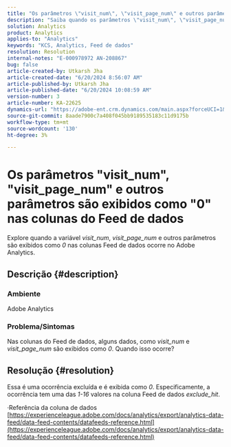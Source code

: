 ```yaml
---
title: "Os parâmetros \"visit_num\", \"visit_page_num\" e outros parâmetros são exibidos como \"0\" nas colunas do Feed de Dados"
description: "Saiba quando os parâmetros \"visit_num\", \"visit_page_num\" e outros parâmetros são exibidos como \"0\" nas colunas do Feed de dados ocorre no Adobe Analytics."
solution: Analytics
product: Analytics
applies-to: "Analytics"
keywords: "KCS, Analytics, Feed de dados"
resolution: Resolution
internal-notes: "E-000978972 AN-208867"
bug: false
article-created-by: Utkarsh Jha
article-created-date: "6/20/2024 8:56:07 AM"
article-published-by: Utkarsh Jha
article-published-date: "6/20/2024 10:08:59 AM"
version-number: 3
article-number: KA-22625
dynamics-url: "https://adobe-ent.crm.dynamics.com/main.aspx?forceUCI=1&pagetype=entityrecord&etn=knowledgearticle&id=04157dea-e22e-ef11-840a-00224809e160"
source-git-commit: 8aade7900c7a408f045bb9189535183c11d9175b
workflow-type: tm+mt
source-wordcount: '130'
ht-degree: 3%

---
```


# Os parâmetros &quot;visit_num&quot;, &quot;visit_page_num&quot; e outros parâmetros são exibidos como &quot;0&quot; nas colunas do Feed de dados


Explore quando a variável *visit_num*, *visit_page_num* e outros parâmetros são exibidos como *0* nas colunas Feed de dados ocorre no Adobe Analytics.

## Descrição {#description}


### Ambiente

Adobe Analytics



### Problema/Sintomas

Nas colunas do Feed de dados, alguns dados, como *visit_num* e *visit_page_num* são exibidos como *0*. Quando isso ocorre?


## Resolução {#resolution}


Essa é uma ocorrência excluída e é exibida como *0*. Especificamente, a ocorrência tem uma das *1-16* valores na coluna Feed de dados *exclude_hit*.

·Referência da coluna de dados
[https://experienceleague.adobe.com/docs/analytics/export/analytics-data-feed/data-feed-contents/datafeeds-reference.html](https://experienceleague.adobe.com/docs/analytics/export/analytics-data-feed/data-feed-contents/datafeeds-reference.html)
